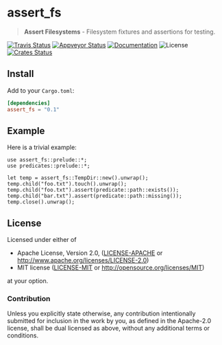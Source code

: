 # assert_fs

> **Assert Filesystems** - Filesystem fixtures and assertions for testing.

[![Travis Status](https://travis-ci.org/assert-rs/assert_fs.svg?branch=master)](https://travis-ci.org/assert-rs/assert_fs)
[![Appveyor Status](https://ci.appveyor.com/api/projects/status/kyjb91uim1xpyi8y/branch/master?svg=true)](https://ci.appveyor.com/project/epage/assert-fs/branch/master)
[![Documentation](https://img.shields.io/badge/docs-master-blue.svg)][Documentation]
![License](https://img.shields.io/crates/l/assert_fs.svg)
[![Crates Status](https://img.shields.io/crates/v/assert_fs.svg)](https://crates.io/crates/assert_fs)

## Install

Add to your `Cargo.toml`:

```toml
[dependencies]
assert_fs = "0.1"
```

## Example

Here is a trivial example:

```rust,ignore
use assert_fs::prelude::*;
use predicates::prelude::*;

let temp = assert_fs::TempDir::new().unwrap();
temp.child("foo.txt").touch().unwrap();
temp.child("foo.txt").assert(predicate::path::exists());
temp.child("bar.txt").assert(predicate::path::missing());
temp.close().unwrap();
```

## License

Licensed under either of

 * Apache License, Version 2.0, ([LICENSE-APACHE](LICENSE-APACHE) or http://www.apache.org/licenses/LICENSE-2.0)
 * MIT license ([LICENSE-MIT](LICENSE-MIT) or http://opensource.org/licenses/MIT)

at your option.

### Contribution

Unless you explicitly state otherwise, any contribution intentionally
submitted for inclusion in the work by you, as defined in the Apache-2.0
license, shall be dual licensed as above, without any additional terms or
conditions.

[Crates.io]: https://crates.io/crates/assert_fs
[Documentation]: https://docs.rs/assert_fs
